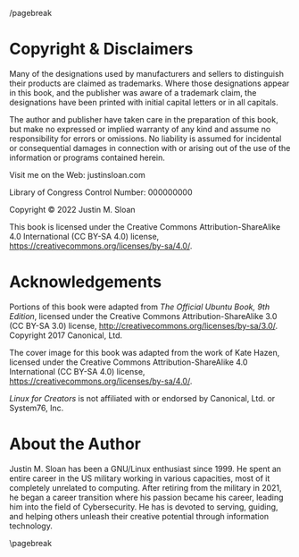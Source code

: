 /pagebreak

# Copyright & Disclaimers
Many of the designations used by manufacturers and sellers to distinguish their products are claimed as trademarks. Where those designations appear in this book, and the publisher was aware of a trademark claim, the designations have been printed with initial capital letters or in all capitals.

The author and publisher have taken care in the preparation of this book, but make no expressed or implied warranty of any kind and assume no responsibility for errors or omissions. No liability is assumed for incidental or consequential damages in connection with or arising out of the use of the information or programs contained herein.

Visit me on the Web: justinsloan.com

Library of Congress Control Number: 000000000

Copyright © 2022 Justin M. Sloan

This book is licensed under the Creative Commons Attribution-ShareAlike 4.0 International (CC BY-SA 4.0) license, https://creativecommons.org/licenses/by-sa/4.0/.

# Acknowledgements
Portions of this book were adapted from *The Official Ubuntu Book, 9th Edition*, licensed under the Creative Commons Attribution-ShareAlike 3.0 (CC BY-SA 3.0) license, http://creativecommons.org/licenses/by-sa/3.0/. Copyright 2017 Canonical, Ltd. 

The cover image for this book was adapted from the work of Kate Hazen, licensed under the Creative Commons Attribution-ShareAlike 4.0 International (CC BY-SA 4.0) license, https://creativecommons.org/licenses/by-sa/4.0/.

*Linux for Creators* is not affiliated with or endorsed by Canonical, Ltd. or System76, Inc.


# About the Author
Justin M. Sloan has been a GNU/Linux enthusiast since 1999. He spent an entire career in the US military working in various capacities, most of it completely unrelated to computing. After retiring from the military in 2021, he began a career transition where his passion became his career, leading him into the field of Cybersecurity. He has is devoted to serving, guiding, and helping others unleash their creative potential through information technology.

\pagebreak
